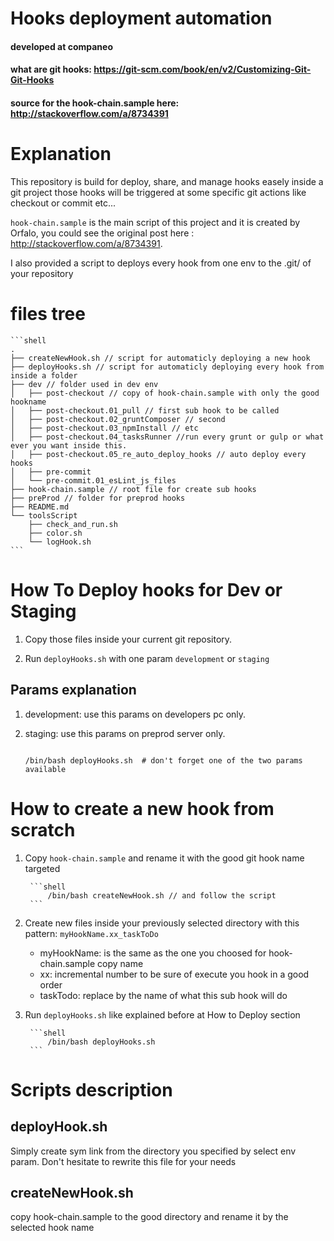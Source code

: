 # Hooks deployment automation
#### developed at companeo
#### what are git hooks: https://git-scm.com/book/en/v2/Customizing-Git-Git-Hooks
#### source for the hook-chain.sample here: http://stackoverflow.com/a/8734391

# Explanation
This repository is build for deploy, share, and manage hooks easely inside a git project 
those hooks will be triggered at some specific git actions like checkout or commit etc...

`hook-chain.sample` is the main script of this project and it is created by Orfalo, you could see the original post here : http://stackoverflow.com/a/8734391.

I also provided a script to deploys every hook from one env to the .git/ of your repository

# files tree

    ```shell
    .
    ├── createNewHook.sh // script for automaticly deploying a new hook
    ├── deployHooks.sh // script for automaticly deploying every hook from inside a folder
    ├── dev // folder used in dev env
    │   ├── post-checkout // copy of hook-chain.sample with only the good hookname
    │   ├── post-checkout.01_pull // first sub hook to be called
    │   ├── post-checkout.02_gruntComposer // second
    │   ├── post-checkout.03_npmInstall // etc
    │   ├── post-checkout.04_tasksRunner //run every grunt or gulp or what ever you want inside this.
    │   ├── post-checkout.05_re_auto_deploy_hooks // auto deploy every hooks
    │   ├── pre-commit
    │   └── pre-commit.01_esLint_js_files
    ├── hook-chain.sample // root file for create sub hooks
    ├── preProd // folder for preprod hooks
    ├── README.md
    └── toolsScript
        ├── check_and_run.sh
        ├── color.sh
        └── logHook.sh
    ```
# How To Deploy hooks for Dev or Staging

1. Copy those files inside your current git repository.

2. Run `deployHooks.sh` with one param `development` or `staging`

## Params explanation

1. development: use this params on developers pc only.
2. staging: use this params on preprod server only.


    ```shell

    /bin/bash deployHooks.sh  # don't forget one of the two params available

    ```

# How to create a new hook from scratch

1. Copy `hook-chain.sample` and rename it with the good git hook name targeted

		```shell
			/bin/bash createNewHook.sh // and follow the script
		```
2. Create new files inside your previously selected directory with this pattern: `myHookName.xx_taskToDo`

    - myHookName: 	is the same as the one you choosed for hook-chain.sample copy name
    - xx:  			incremental number to be sure of execute you hook in a good order
    - taskTodo: 		replace by the name of what this sub hook will do
3. Run `deployHooks.sh` like explained before at How to Deploy section

		```shell
			/bin/bash deployHooks.sh
		```


# Scripts description
## deployHook.sh

Simply create sym link from the directory you specified by select env param. Don't hesitate to rewrite this file for your needs

## createNewHook.sh

copy hook-chain.sample to the good directory and rename it by the selected hook name 
